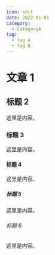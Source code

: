 ```yaml
---
icon: edit
date: 2022-01-01
category:
  - CategoryA
tag:
  - tag A
  - tag B
---
```


# 文章 1

## 标题 2

这里是内容。

### 标题 3

这里是内容。

#### 标题 4

这里是内容。

##### 标题 5

这里是内容。

###### 标题 6

这里是内容。
